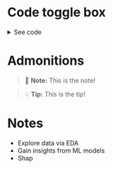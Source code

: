 # Code toggle box

<details>
<summary>See code</summary>

```Python
import streamlit as st
st.write('Hello world!')
```
</details>

# Admonitions
> :memo: **Note:** This is the note!

> :bulb: **Tip:** This is the tip!

# Notes
- Explore data via EDA
- Gain insights from ML models
 - Shap
